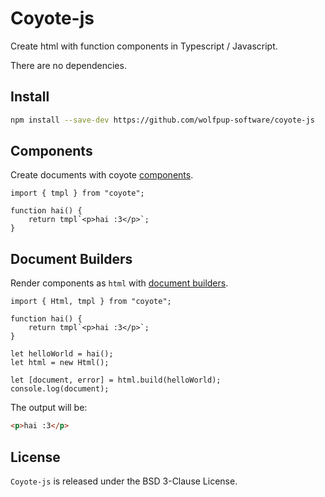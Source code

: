 # Coyote-js

Create html with function components in Typescript / Javascript.

There are no dependencies.

## Install

```sh
npm install --save-dev https://github.com/wolfpup-software/coyote-js
```

## Components

Create documents with coyote [components](./components.md).

```TS
import { tmpl } from "coyote";

function hai() {
    return tmpl`<p>hai :3</p>`;
}
```

## Document Builders

Render components as `html` with [document builders](./document_builders.md).

```TS
import { Html, tmpl } from "coyote";

function hai() {
    return tmpl`<p>hai :3</p>`;
}

let helloWorld = hai();
let html = new Html();

let [document, error] = html.build(helloWorld);
console.log(document);
```

The output will be:

```html
<p>hai :3</p>
```

## License

`Coyote-js` is released under the BSD 3-Clause License.
